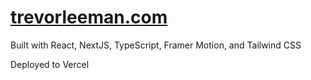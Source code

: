 # [trevorleeman.com](https://www.trevorleeman.com)

Built with React, NextJS, TypeScript, Framer Motion, and Tailwind CSS

Deployed to Vercel
